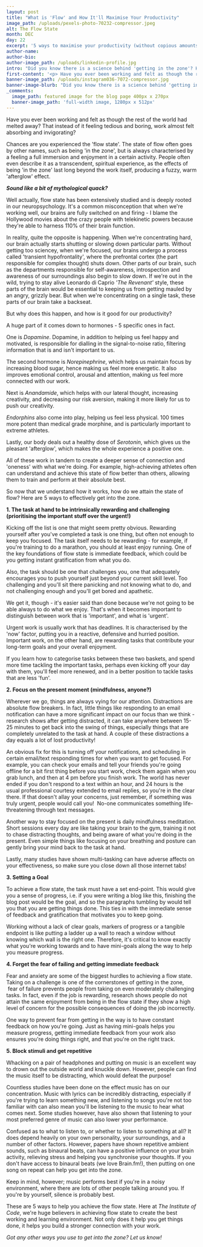 ```yaml
---
layout: post
title: "What is 'Flow' and How It'll Maximise Your Productivity"
image_path: /uploads/pexels-photo-70232-compressor.jpeg
alt: The Flow State
month: DEC
day: 22
excerpt: '5 ways to maximise your productivity (without copious amounts of coffee)!'
author-name:
author-bio:
author-image_path: /uploads/linkedin-profile.jpg
intro: "Did you know there is a science behind 'getting in the zone'? Here are 5 ways to make the most out of your productivity!"
first-content: '<p> Have you ever been working and felt as though the rest of the world had melted away? That instead of it feeling tedious and boring, work almost felt absorbing and invigorating? </p>'
banner-image_path: /uploads/instagram036-7072-compressor.jpg
banner-image-blurb: "Did you know there is a science behind 'getting in the zone'? Here are 5 ways to make the most out of your productivity!"
_comments:
  image_path: featured image for the blog page 400px x 270px
  banner-image_path: 'full-width image, 1280px x 512px'
---
```



Have you ever been working and felt as though the rest of the world had melted away? That instead of it feeling tedious and boring, work almost felt absorbing and invigorating?

Chances are you experienced the 'flow state'. The state of flow often goes by other names, such as being 'in the zone', but is always characterised by a feeling a full immersion and enjoyment in a certain activity. People often even describe it as a transcendent, spiritual experience, as the effects of being 'in the zone' last long beyond the work itself, producing a fuzzy, warm 'afterglow' effect.

***Sound like a bit of mythological quack?***

Well actually, flow state has been extensively studied and is deeply rooted in our neuropsychology. It's a common misconception that when we're working well, our brains are fully switched on and firing - I blame the Hollywood movies about the crazy people with telekinetic powers because they're able to harness 110% of their brain function.

In reality, quite the opposite is happening. When we're concentrating hard, our brain actually starts shutting or slowing down particular parts. Without getting too sciencey, when we're focused, our brains undergo a process called 'transient hypofrontality', where the prefrontal cortex (the part responsible for complex thought) shuts down. Other parts of our brain, such as the departments responsible for self-awareness, introspection and awareness of our surroundings also begin to slow down. If we're out in the wild, trying to stay alive Leonardo di Caprio *'The Revenant'* style, these parts of the brain would be essential to keeping us from getting mauled by an angry, grizzly bear. But when we're concentrating on a single task, these parts of our brain take a backseat.

But why does this happen, and how is it good for our productivity?

A huge part of it comes down to hormones - 5 specific ones in fact.

One is *Dopamine*. Dopamine, in addition to helping us feel happy and motivated, is responsible for dialling in the signal-to-noise ratio, filtering information that is and isn't important to us.

The second hormone is *Norepinephrine*, which helps us maintain focus by increasing blood sugar, hence making us feel more energetic. It also improves emotional control, arousal and attention, making us feel more connected with our work.

Next is *Anandamide*, which helps with our lateral thought, increasing creativity, and decreasing our risk aversion, making it more likely for us to push our creativity.

*Endorphins* also come into play, helping us feel less physical. 100 times more potent than medical grade morphine, and is particularly important to extreme athletes.

Lastly, our body deals out a healthy dose of *Serotonin*, which gives us the pleasant 'afterglow', which makes the whole experience a positive one.

All of these work in tandem to create a deeper sense of connection and 'oneness' with what we're doing. For example, high-achieving athletes often can understand and achieve this state of flow better than others, allowing them to train and perform at their absolute best.

So now that we understand how it works, how do we attain the state of flow? Here are 5 ways to effectively get into the zone.

**1. The task at hand to be intrinsically rewarding and challenging (prioritising the important stuff over the urgent!)**

Kicking off the list is one that might seem pretty obvious. Rewarding yourself after you've completed a task is one thing, but often not enough to keep you focused. The task itself needs to be rewarding - for example, if you're training to do a marathon, you should at least enjoy running. One of the key foundations of flow state is immediate feedback, which could be you getting instant gratification from what you do.

Also, the task should be one that challenges you, one that adequately encourages you to push yourself just beyond your current skill level. Too challenging and you'll sit there panicking and not knowing what to do, and not challenging enough and you'll get bored and apathetic.

We get it, though - it's easier said than done because we're not going to be able always to do what we enjoy. That's when it becomes important to distinguish between work that is 'important', and what is 'urgent'.

Urgent work is usually work that has deadlines. It is characterised by the 'now' factor, putting you in a reactive, defensive and hurried position. Important work, on the other hand, are rewarding tasks that contribute your long-term goals and your overall enjoyment.

If you learn how to categorise tasks between these two baskets, and spend more time tackling the important tasks, perhaps even kicking off your day with them, you'll feel more renewed, and in a better position to tackle tasks that are less 'fun'.

**2. Focus on the present moment (mindfulness, anyone?)**

Wherever we go, things are always vying for our attention. Distractions are absolute flow breakers. In fact, little things like responding to an email notification can have a more significant impact on our focus than we think - research shows after getting distracted, it can take anywhere between 15-25 minutes to get back into the swing of things, especially things that are completely unrelated to the task at hand. A couple of these distractions a day equals a lot of lost productivity!

An obvious fix for this is turning off your notifications, and scheduling in certain email/text responding times for when you want to get focused. For example, you can check your emails and tell your friends you're going offline for a bit first thing before you start work, check them again when you grab lunch, and then at 4 pm before you finish work. The world has never ended if you don't respond to a text within an hour, and 24 hours is the usual professional courtesy extended to email replies, so you're in the clear there. If that doesn't allay your concerns, just remember, if something was truly urgent, people would call you! &nbsp;No-one communicates something life-threatening through text messages.

Another way to stay focused on the present is daily mindfulness meditation. Short sessions every day are like taking your brain to the gym, training it not to chase distracting thoughts, and being aware of what you're doing in the present. Even simple things like focusing on your breathing and posture can gently bring your mind back to the task at hand.

Lastly, many studies have shown multi-tasking can have adverse affects on your effectiveness, so make sure you close down all those internet tabs!

**3. Setting a Goal**

To achieve a flow state, the task must have a set end-point. This would give you a sense of progress, i.e. if you were writing a blog like this, finishing the blog post would be the goal, and so the paragraphs tumbling by would tell you that you are getting things done. This ties in with the immediate sense of feedback and gratification that motivates you to keep going.

Working without a lack of clear goals, markers of progress or a tangible endpoint is like putting a ladder up a wall to reach a window without knowing which wall is the right one. Therefore, it's critical to know exactly what you're working towards and to have mini-goals along the way to help you measure progress.

**4. Forget the fear of failing and getting immediate feedback**

Fear and anxiety are some of the biggest hurdles to achieving a flow state. Taking on a challenge is one of the cornerstones of getting in the zone, &nbsp;fear of failure prevents people from taking on even moderately challenging tasks. In fact, even if the job is rewarding, research shows people do not attain the same enjoyment from being in the flow state if they show a high level of concern for the possible consequences of doing the job incorrectly.

One way to prevent fear from getting in the way is to have constant feedback on how you're going. Just as having mini-goals helps you measure progress, getting immediate feedback from your work also ensures you're doing things right, and that you're on the right track.

**5. Block stimuli and get repetitive**

Whacking on a pair of headphones and putting on music is an excellent way to drown out the outside world and knuckle down. However, people can find the music itself to be distracting, which would defeat the purpose!

Countless studies have been done on the effect music has on our concentration. Music with lyrics can be incredibly distracting, especially if you're trying to learn something new, and listening to songs you're not too familiar with can also mean you'll be listening to the music to hear what comes next. Some studies however, have also shown that listening to your most preferred genre of music can also lower your performance.

Confused as to what to listen to, or whether to listen to something at all? It does depend heavily on your own personality, your surroundings, and a number of other factors. However, papers have shown repetitive ambient sounds, such as binaural beats, can have a positive influence on your brain activity, relieving stress and helping you synchronise your thoughts. If you don't have access to binaural beats (we love Brain.fm!), then putting on one song on repeat can help you get into the zone.

Keep in mind, however; music performs best if you're in a noisy environment, where there are lots of other people talking around you. If you're by yourself, silence is probably best.

These are 5 ways to help you achieve the flow state. Here at *The Institute of Code*, we're huge believers in achieving flow state to create the best working and learning environment. Not only does it help you get things done, it helps you build a stronger connection with your work.

*Got any other ways you use to get into the zone? Let us know!*